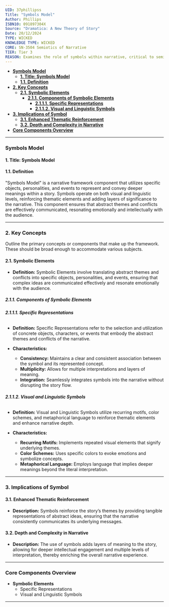 ```yaml
---
UID: 37phillipss
Title: "Symbols Model"
Author: Phillips
ISBN10: 091897304X
Source: "Dramatica: A New Theory of Story"
Date: 20/12/2024
TYPE: WICKED
KNOWLEDGE TYPE: WICKED
CORE: SN-3504 Semiotics of Narrative
TIER: Tier 3
REASON: Examines the role of symbols within narrative, critical to semiotic analysis.
---
```


- [**Symbols Model**](#symbols-model)
  - [**1. Title: Symbols Model**](#1-title-symbols-model)
  - [**1.1. Definition**](#11-definition)
- [**2. Key Concepts**](#2-key-concepts)
  - [**2.1. Symbolic Elements**](#21-symbolic-elements)
    - [**2.1.1. Components of Symbolic Elements**](#211-components-of-symbolic-elements)
      - [**2.1.1.1. Specific Representations**](#2111-specific-representations)
      - [**2.1.1.2. Visual and Linguistic Symbols**](#2112-visual-and-linguistic-symbols)
- [**3. Implications of Symbol**](#3-implications-of-symbol)
  - [**3.1. Enhanced Thematic Reinforcement**](#31-enhanced-thematic-reinforcement)
  - [**3.2. Depth and Complexity in Narrative**](#32-depth-and-complexity-in-narrative)
- [**Core Components Overview**](#core-components-overview)

---

### **Symbols Model**

#### **1. Title: Symbols Model**

#### **1.1. Definition**

"Symbols Model" is a narrative framework component that utilizes specific objects, personalities, and events to represent and convey deeper meanings within a story. Symbols operate on both visual and linguistic levels, reinforcing thematic elements and adding layers of significance to the narrative. This component ensures that abstract themes and conflicts are effectively communicated, resonating emotionally and intellectually with the audience.

---

### **2. Key Concepts**

Outline the primary concepts or components that make up the framework. These should be broad enough to accommodate various subjects.

#### **2.1. Symbolic Elements**

- **Definition:**
  Symbolic Elements involve translating abstract themes and conflicts into specific objects, personalities, and events, ensuring that complex ideas are communicated effectively and resonate emotionally with the audience.

##### **2.1.1. Components of Symbolic Elements**

###### **2.1.1.1. Specific Representations**

- **Definition:**
  Specific Representations refer to the selection and utilization of concrete objects, characters, or events that embody the abstract themes and conflicts of the narrative.

- **Characteristics:**
  - **Consistency:** Maintains a clear and consistent association between the symbol and its represented concept.
  - **Multiplicity:** Allows for multiple interpretations and layers of meaning.
  - **Integration:** Seamlessly integrates symbols into the narrative without disrupting the story flow.

###### **2.1.1.2. Visual and Linguistic Symbols**

- **Definition:**
  Visual and Linguistic Symbols utilize recurring motifs, color schemes, and metaphorical language to reinforce thematic elements and enhance narrative depth.

- **Characteristics:**
  - **Recurring Motifs:** Implements repeated visual elements that signify underlying themes.
  - **Color Schemes:** Uses specific colors to evoke emotions and symbolize concepts.
  - **Metaphorical Language:** Employs language that implies deeper meanings beyond the literal interpretation.

---

### **3. Implications of Symbol**

#### **3.1. Enhanced Thematic Reinforcement**

- **Description:**
  Symbols reinforce the story’s themes by providing tangible representations of abstract ideas, ensuring that the narrative consistently communicates its underlying messages.

#### **3.2. Depth and Complexity in Narrative**

- **Description:**
  The use of symbols adds layers of meaning to the story, allowing for deeper intellectual engagement and multiple levels of interpretation, thereby enriching the overall narrative experience.

---

### **Core Components Overview**

- **Symbolic Elements**
  - Specific Representations
  - Visual and Linguistic Symbols

---
